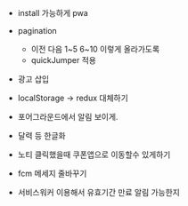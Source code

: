 - install 가능하게 pwa
- pagination

  - 이전 다음 1~5 6~10 이렇게 올라가도록
  - quickJumper 적용

- 광고 삽입

- localStorage -> redux 대체하기

- 포어그라운드에서 알림 보이게.
- 달력 등 한글화

- 노티 클릭했을때 쿠폰앱으로 이동할수 있게하기
- fcm 메세지 줄바꾸기
- 서비스워커 이용해서 유효기간 만료 알림 가능한지
